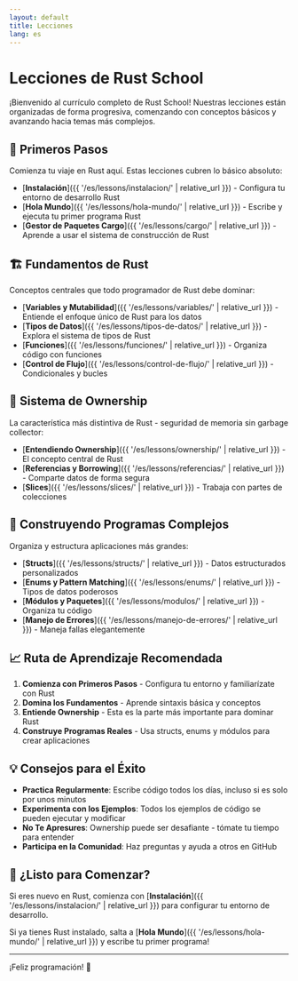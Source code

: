 ```yaml
---
layout: default
title: Lecciones
lang: es
---
```


# Lecciones de Rust School

¡Bienvenido al currículo completo de Rust School! Nuestras lecciones están organizadas de forma progresiva, comenzando con conceptos básicos y avanzando hacia temas más complejos.

## 🌱 Primeros Pasos

Comienza tu viaje en Rust aquí. Estas lecciones cubren lo básico absoluto:

- [**Instalación**]({{ '/es/lessons/instalacion/' | relative_url }}) - Configura tu entorno de desarrollo Rust
- [**Hola Mundo**]({{ '/es/lessons/hola-mundo/' | relative_url }}) - Escribe y ejecuta tu primer programa Rust
- [**Gestor de Paquetes Cargo**]({{ '/es/lessons/cargo/' | relative_url }}) - Aprende a usar el sistema de construcción de Rust

## 🏗️ Fundamentos de Rust

Conceptos centrales que todo programador de Rust debe dominar:

- [**Variables y Mutabilidad**]({{ '/es/lessons/variables/' | relative_url }}) - Entiende el enfoque único de Rust para los datos
- [**Tipos de Datos**]({{ '/es/lessons/tipos-de-datos/' | relative_url }}) - Explora el sistema de tipos de Rust
- [**Funciones**]({{ '/es/lessons/funciones/' | relative_url }}) - Organiza código con funciones
- [**Control de Flujo**]({{ '/es/lessons/control-de-flujo/' | relative_url }}) - Condicionales y bucles

## 🎯 Sistema de Ownership

La característica más distintiva de Rust - seguridad de memoria sin garbage collector:

- [**Entendiendo Ownership**]({{ '/es/lessons/ownership/' | relative_url }}) - El concepto central de Rust
- [**Referencias y Borrowing**]({{ '/es/lessons/referencias/' | relative_url }}) - Comparte datos de forma segura
- [**Slices**]({{ '/es/lessons/slices/' | relative_url }}) - Trabaja con partes de colecciones

## 🔧 Construyendo Programas Complejos

Organiza y estructura aplicaciones más grandes:

- [**Structs**]({{ '/es/lessons/structs/' | relative_url }}) - Datos estructurados personalizados
- [**Enums y Pattern Matching**]({{ '/es/lessons/enums/' | relative_url }}) - Tipos de datos poderosos
- [**Módulos y Paquetes**]({{ '/es/lessons/modulos/' | relative_url }}) - Organiza tu código
- [**Manejo de Errores**]({{ '/es/lessons/manejo-de-errores/' | relative_url }}) - Maneja fallas elegantemente

## 📈 Ruta de Aprendizaje Recomendada

1. **Comienza con Primeros Pasos** - Configura tu entorno y familiarízate con Rust
2. **Domina los Fundamentos** - Aprende sintaxis básica y conceptos
3. **Entiende Ownership** - Esta es la parte más importante para dominar Rust
4. **Construye Programas Reales** - Usa structs, enums y módulos para crear aplicaciones

## 💡 Consejos para el Éxito

- **Practica Regularmente**: Escribe código todos los días, incluso si es solo por unos minutos
- **Experimenta con los Ejemplos**: Todos los ejemplos de código se pueden ejecutar y modificar
- **No Te Apresures**: Ownership puede ser desafiante - tómate tu tiempo para entender
- **Participa en la Comunidad**: Haz preguntas y ayuda a otros en GitHub

## 🚀 ¿Listo para Comenzar?

Si eres nuevo en Rust, comienza con [**Instalación**]({{ '/es/lessons/instalacion/' | relative_url }}) para configurar tu entorno de desarrollo.

Si ya tienes Rust instalado, salta a [**Hola Mundo**]({{ '/es/lessons/hola-mundo/' | relative_url }}) y escribe tu primer programa!

---

¡Feliz programación! 🦀